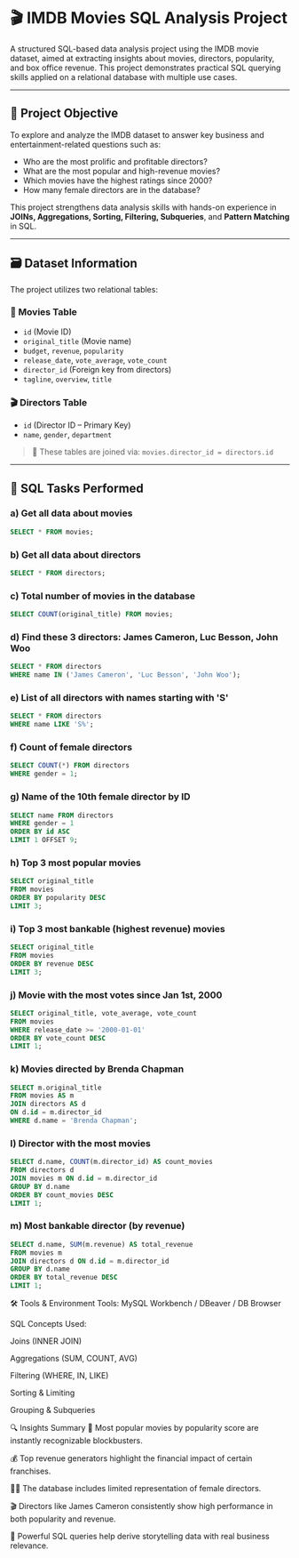# 🎬 IMDB Movies SQL Analysis Project

A structured SQL-based data analysis project using the IMDB movie dataset, aimed at extracting insights about movies, directors, popularity, and box office revenue. This project demonstrates practical SQL querying skills applied on a relational database with multiple use cases.

---

## 🎯 Project Objective

To explore and analyze the IMDB dataset to answer key business and entertainment-related questions such as:

- Who are the most prolific and profitable directors?
- What are the most popular and high-revenue movies?
- Which movies have the highest ratings since 2000?
- How many female directors are in the database?

This project strengthens data analysis skills with hands-on experience in **JOINs, Aggregations, Sorting, Filtering, Subqueries**, and **Pattern Matching** in SQL.

---

## 🗃️ Dataset Information

The project utilizes two relational tables:

### 🎥 Movies Table
- `id` (Movie ID)
- `original_title` (Movie name)
- `budget`, `revenue`, `popularity`
- `release_date`, `vote_average`, `vote_count`
- `director_id` (Foreign key from directors)
- `tagline`, `overview`, `title`

### 🎬 Directors Table
- `id` (Director ID – Primary Key)
- `name`, `gender`, `department`

> 🔗 These tables are joined via: `movies.director_id = directors.id`

---

## 📌 SQL Tasks Performed

### a) **Get all data about movies**
```sql
SELECT * FROM movies;
```
### b) **Get all data about directors**
```sql
SELECT * FROM directors;
```

### c) **Total number of movies in the database**
```sql
SELECT COUNT(original_title) FROM movies;
```

###  d) **Find these 3 directors: James Cameron, Luc Besson, John Woo**
```sql
SELECT * FROM directors 
WHERE name IN ('James Cameron', 'Luc Besson', 'John Woo');
```

### e) **List of all directors with names starting with 'S'**
```sql
SELECT * FROM directors 
WHERE name LIKE 'S%';
```

### f) **Count of female directors**
```sql
SELECT COUNT(*) FROM directors 
WHERE gender = 1;
```

### g) **Name of the 10th female director by ID**
```sql
SELECT name FROM directors 
WHERE gender = 1 
ORDER BY id ASC 
LIMIT 1 OFFSET 9;
```

### h) **Top 3 most popular movies**
```sql
SELECT original_title 
FROM movies 
ORDER BY popularity DESC 
LIMIT 3;
```

### i) **Top 3 most bankable (highest revenue) movies**
```sql
SELECT original_title 
FROM movies 
ORDER BY revenue DESC 
LIMIT 3;
```

### j) **Movie with the most votes since Jan 1st, 2000**
```sql
SELECT original_title, vote_average, vote_count 
FROM movies 
WHERE release_date >= '2000-01-01' 
ORDER BY vote_count DESC 
LIMIT 1;
```

### k) **Movies directed by Brenda Chapman**
```sql
SELECT m.original_title 
FROM movies AS m 
JOIN directors AS d 
ON d.id = m.director_id 
WHERE d.name = 'Brenda Chapman';
```

### l) **Director with the most movies**
```sql
SELECT d.name, COUNT(m.director_id) AS count_movies 
FROM directors d 
JOIN movies m ON d.id = m.director_id 
GROUP BY d.name 
ORDER BY count_movies DESC 
LIMIT 1;
```

### m) **Most bankable director (by revenue)**
```sql
SELECT d.name, SUM(m.revenue) AS total_revenue 
FROM movies m 
JOIN directors d ON d.id = m.director_id 
GROUP BY d.name 
ORDER BY total_revenue DESC 
LIMIT 1;
```

🛠️ Tools & Environment
Tools: MySQL Workbench / DBeaver / DB Browser

SQL Concepts Used:

Joins (INNER JOIN)

Aggregations (SUM, COUNT, AVG)

Filtering (WHERE, IN, LIKE)

Sorting & Limiting

Grouping & Subqueries

🔍 Insights Summary
🎥 Most popular movies by popularity score are instantly recognizable blockbusters.

💰 Top revenue generators highlight the financial impact of certain franchises.

👩‍💼 The database includes limited representation of female directors.

🎬 Directors like James Cameron consistently show high performance in both popularity and revenue.

🧮 Powerful SQL queries help derive storytelling data with real business relevance.
